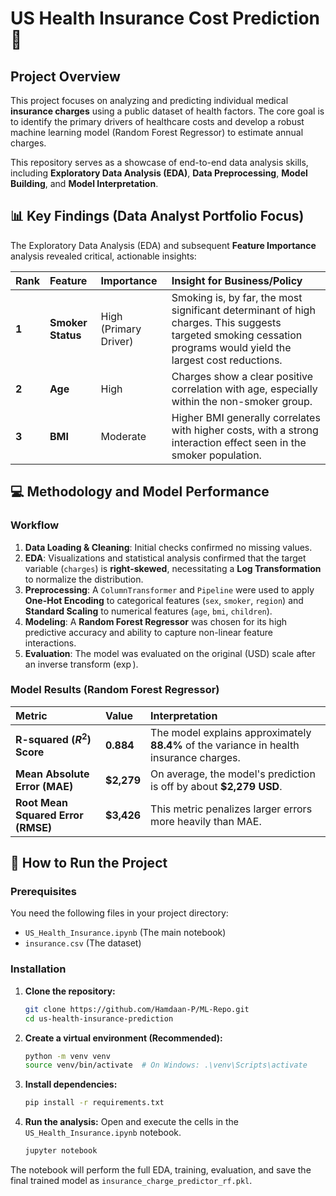 # US Health Insurance Cost Prediction 🏥

## Project Overview

This project focuses on analyzing and predicting individual medical **insurance charges** using a public dataset of health factors. The core goal is to identify the primary drivers of healthcare costs and develop a robust machine learning model (Random Forest Regressor) to estimate annual charges.

This repository serves as a showcase of end-to-end data analysis skills, including **Exploratory Data Analysis (EDA)**, **Data Preprocessing**, **Model Building**, and **Model Interpretation**.

## 📊 Key Findings (Data Analyst Portfolio Focus)

The Exploratory Data Analysis (EDA) and subsequent **Feature Importance** analysis revealed critical, actionable insights:

| Rank | Feature | Importance | Insight for Business/Policy |
| :--- | :--- | :--- | :--- |
| **1** | **Smoker Status** | High (Primary Driver) | Smoking is, by far, the most significant determinant of high charges. This suggests targeted smoking cessation programs would yield the largest cost reductions. |
| **2** | **Age** | High | Charges show a clear positive correlation with age, especially within the non-smoker group. |
| **3** | **BMI** | Moderate | Higher BMI generally correlates with higher costs, with a strong interaction effect seen in the smoker population. |

## 💻 Methodology and Model Performance

### Workflow

1.  **Data Loading & Cleaning**: Initial checks confirmed no missing values.
2.  **EDA**: Visualizations and statistical analysis confirmed that the target variable (`charges`) is **right-skewed**, necessitating a **Log Transformation** to normalize the distribution.
3.  **Preprocessing**: A `ColumnTransformer` and `Pipeline` were used to apply **One-Hot Encoding** to categorical features (`sex`, `smoker`, `region`) and **Standard Scaling** to numerical features (`age`, `bmi`, `children`).
4.  **Modeling**: A **Random Forest Regressor** was chosen for its high predictive accuracy and ability to capture non-linear feature interactions.
5.  **Evaluation**: The model was evaluated on the original (USD) scale after an inverse transform ($\exp$).

### Model Results (Random Forest Regressor)

| Metric | Value | Interpretation |
| :--- | :--- | :--- |
| **R-squared ($R^2$) Score** | **0.884** | The model explains approximately **88.4%** of the variance in health insurance charges. |
| **Mean Absolute Error (MAE)** | **\$2,279** | On average, the model's prediction is off by about **\$2,279 USD**. |
| **Root Mean Squared Error (RMSE)** | **\$3,426** | This metric penalizes larger errors more heavily than MAE. |

## 🚀 How to Run the Project

### Prerequisites

You need the following files in your project directory:
* `US_Health_Insurance.ipynb` (The main notebook)
* `insurance.csv` (The dataset)

### Installation

1.  **Clone the repository:**
    ```bash
    git clone https://github.com/Hamdaan-P/ML-Repo.git
    cd us-health-insurance-prediction
    ```
2.  **Create a virtual environment (Recommended):**
    ```bash
    python -m venv venv
    source venv/bin/activate  # On Windows: .\venv\Scripts\activate
    ```
3.  **Install dependencies:**
    ```bash
    pip install -r requirements.txt
    ```
4.  **Run the analysis:** Open and execute the cells in the `US_Health_Insurance.ipynb` notebook.
    ```bash
    jupyter notebook
    ```

The notebook will perform the full EDA, training, evaluation, and save the final trained model as `insurance_charge_predictor_rf.pkl`.
